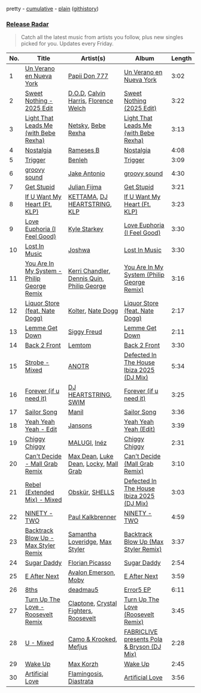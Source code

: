 pretty - [cumulative](/playlists/cumulative/Release%20Radar.md) - [plain](/playlists/plain/37i9dQZEVXbsudmxBFKW7G) ([githistory](https://github.githistory.xyz/vitokorn/spotify-playlist-archive/blob/master/playlists/plain/37i9dQZEVXbsudmxBFKW7G))
### [Release Radar](https://open.spotify.com/playlist/37i9dQZEVXbsudmxBFKW7G)

> Catch all the latest music from artists you follow, plus new singles picked for you. Updates every Friday.

| No. | Title | Artist(s) | Album | Length |
|---|---|---|---|---|
| 1 | [Un Verano en Nueva York](https://open.spotify.com/track/2nnaCxzVuGDZsVW7PNdCca) | [Papii Don 777](https://open.spotify.com/artist/0R6wNTuDSLNgJuBBBcfhiy) | [Un Verano en Nueva York](https://open.spotify.com/album/3EpozJV3hg8hCQwFDbXXO5) | 3:02 |
| 2 | [Sweet Nothing - 2025 Edit](https://open.spotify.com/track/4ClVzfSYEea03HjEoDYOX3) | [D.O.D](https://open.spotify.com/artist/0Cs47vvRsPgEfliBU9KDiB), [Calvin Harris](https://open.spotify.com/artist/7CajNmpbOovFoOoasH2HaY), [Florence Welch](https://open.spotify.com/artist/0IROOdQ2fQUcoaEPqt1Isg) | [Sweet Nothing (2025 Edit)](https://open.spotify.com/album/4i8AwmJIMxxO8RrXOkjm3p) | 3:22 |
| 3 | [Light That Leads Me (with Bebe Rexha)](https://open.spotify.com/track/1tNSYryHAUXKSMqYh1WS5M) | [Netsky](https://open.spotify.com/artist/5TgQ66WuWkoQ2xYxaSTnVP), [Bebe Rexha](https://open.spotify.com/artist/64M6ah0SkkRsnPGtGiRAbb) | [Light That Leads Me (with Bebe Rexha)](https://open.spotify.com/album/4rDHRIyHr7ixE7IBtUaHtm) | 3:13 |
| 4 | [Nostalgia](https://open.spotify.com/track/2zD33qYNhWvVdL9Qhl7AU7) | [Rameses B](https://open.spotify.com/artist/06EfEcjc0vdvI6VNL0soIO) | [Nostalgia](https://open.spotify.com/album/5XVfz9LCSjj6dVahUztcty) | 4:08 |
| 5 | [Trigger](https://open.spotify.com/track/4vCRfyRUe5Cb9zhiUZIKji) | [Benleh](https://open.spotify.com/artist/5Ye67Vh00LWtpEAWDx8Swm) | [Trigger](https://open.spotify.com/album/6z7SQLPhMjaPCKEJKNy2i0) | 3:09 |
| 6 | [groovy sound](https://open.spotify.com/track/6y9ZHB5YdYkWzGTwOt7GtV) | [Jake Antonio](https://open.spotify.com/artist/5jpgPXIFQ0RzKw2IHyS8JC) | [groovy sound](https://open.spotify.com/album/3eMtNEEmPfzUohZ5M34NWf) | 4:30 |
| 7 | [Get Stupid](https://open.spotify.com/track/22pC8m4kzjrMQRJXYg0usw) | [Julian Fijma](https://open.spotify.com/artist/3KEvY1XBn7ZqQcHhUoGeqy) | [Get Stupid](https://open.spotify.com/album/0xkWdnlmmsfqbFrdqlrGom) | 3:21 |
| 8 | [If U Want My Heart (Ft. KLP)](https://open.spotify.com/track/6xLcLWmWW2Kle7zacIIT5A) | [KETTAMA](https://open.spotify.com/artist/3an9rnsXKPCAMlZgH4A0n4), [DJ HEARTSTRING](https://open.spotify.com/artist/5tcwaJBUyEdxQxvieuQxU7), [KLP](https://open.spotify.com/artist/3cWOwptrfEuGMJ2cM7ipc3) | [If U Want My Heart (Ft. KLP)](https://open.spotify.com/album/1MW85rBJDHzpDIu4rtKPez) | 3:23 |
| 9 | [Love Euphoria (I Feel Good)](https://open.spotify.com/track/3VpFujVyjX04qiwnvspzgM) | [Kyle Starkey](https://open.spotify.com/artist/1crvHImsszKXTJr4wsOPhe) | [Love Euphoria (I Feel Good)](https://open.spotify.com/album/73heBwV4IvI06h27Fdjevs) | 3:30 |
| 10 | [Lost In Music](https://open.spotify.com/track/7FUKSjbSp3GrEEPTmj5e5R) | [Joshwa](https://open.spotify.com/artist/1PzAgFVk9v8cxn9flrqrv5) | [Lost In Music](https://open.spotify.com/album/51da1nUSWtm7kA6JZuu6lT) | 3:30 |
| 11 | [You Are In My System - Philip George Remix](https://open.spotify.com/track/0hIa0aOhFV9sZhtRdNcYPo) | [Kerri Chandler](https://open.spotify.com/artist/7nqpEU6DCHkNtK1bYsyS3W), [Dennis Quin](https://open.spotify.com/artist/1iaGffGcjxdzSFkwfCN2Ul), [Philip George](https://open.spotify.com/artist/0Q9slhIaEgg190iG8udYIV) | [You Are In My System (Philip George Remix)](https://open.spotify.com/album/1AQ1S6l99M7Z1ldeV1e8hY) | 3:16 |
| 12 | [Liquor Store (feat. Nate Dogg)](https://open.spotify.com/track/1Ofr85G2VL1z2Ge4g0R6CT) | [Kolter](https://open.spotify.com/artist/2Invsp3HSrAeJy4u7Retry), [Nate Dogg](https://open.spotify.com/artist/1Oa0bMld0A3u5OTYfMzp5h) | [Liquor Store (feat. Nate Dogg)](https://open.spotify.com/album/4s6ArJmKtOG3xOtV7AsdjZ) | 2:17 |
| 13 | [Lemme Get Down](https://open.spotify.com/track/2MBPt1MzFfKMy2RLdBmEAf) | [Siggy Freud](https://open.spotify.com/artist/7pZjmToqPVazSjSXKDoXw2) | [Lemme Get Down](https://open.spotify.com/album/3SNtRDYHo77QPO8Ct4kkbp) | 2:11 |
| 14 | [Back 2 Front](https://open.spotify.com/track/2fUNlLJrzdX1uoK6pMwuai) | [Lemtom](https://open.spotify.com/artist/2B9xp0rpwFz5TON2ZSSKEF) | [Back 2 Front](https://open.spotify.com/album/6GyV9Uov54iX2ldS2333is) | 3:30 |
| 15 | [Strobe - Mixed](https://open.spotify.com/track/5F914Yp7Z8YUtCMAL35yKl) | [ANOTR](https://open.spotify.com/artist/4p5WgeiPSPpqPDs7T6OkWf) | [Defected In The House Ibiza 2025 (DJ Mix)](https://open.spotify.com/album/6OWwaIqKSqvl9CCBCkPwfc) | 5:34 |
| 16 | [Forever (if u need it)](https://open.spotify.com/track/0Khk6IL9qFhuRwjJh21oMY) | [DJ HEARTSTRING](https://open.spotify.com/artist/5tcwaJBUyEdxQxvieuQxU7), [SWIM](https://open.spotify.com/artist/1OxXLWb0AXEgOfTUzlDg3V) | [Forever (if u need it)](https://open.spotify.com/album/2ljpCWjcaTnL7JH6jwIEHS) | 3:25 |
| 17 | [Sailor Song](https://open.spotify.com/track/5gyCGvqqz7KUlDPzlSw7HX) | [Manil](https://open.spotify.com/artist/1ZattA8w6JrHloEUCU2oNl) | [Sailor Song](https://open.spotify.com/album/1ynNasvq11j2tk9hnVNJx6) | 3:36 |
| 18 | [Yeah Yeah Yeah - Edit](https://open.spotify.com/track/2yp1kALznMhk5uVd8PdA0j) | [Jansons](https://open.spotify.com/artist/0gztzLIt9uRDJd4Jl9TSLY) | [Yeah Yeah Yeah (Edit)](https://open.spotify.com/album/5CgHBjU9PiSUruJqKbVvx8) | 3:39 |
| 19 | [Chiggy Chiggy](https://open.spotify.com/track/7vbb2B8iAtsbKShPYotwT5) | [MALUGI](https://open.spotify.com/artist/50udUOTR7dQUgyPwPuCLM6), [Inéz](https://open.spotify.com/artist/6zBax4hSAI1BJYgwF61EP5) | [Chiggy Chiggy](https://open.spotify.com/album/4Fbhsl1yzuvuE7P76yAbKb) | 2:31 |
| 20 | [Can't Decide - Mall Grab Remix](https://open.spotify.com/track/6HqSr1g9KGR2zEqh7TyDye) | [Max Dean](https://open.spotify.com/artist/65TLDWbTJxYASqadmNAxvc), [Luke Dean](https://open.spotify.com/artist/2BhXOZ96YbOdXz8F6HVUw4), [Locky](https://open.spotify.com/artist/5ZwpRQ2GBK8tsd6x45Ngwa), [Mall Grab](https://open.spotify.com/artist/7yF6JnFPDzgml2Ytkyl5D7) | [Can't Decide (Mall Grab Remix)](https://open.spotify.com/album/4e2ODyBiuYVDu1v2miOSop) | 3:10 |
| 21 | [Rebel (Extended Mix) - Mixed](https://open.spotify.com/track/3x5ce2O4LxiL4ilHjE1Yzc) | [Obskür](https://open.spotify.com/artist/29MTNlaVntQaQiDyj8KGwx), [SHELLS](https://open.spotify.com/artist/1ZwuShKjJItDJez0aDCsxN) | [Defected In The House Ibiza 2025 (DJ Mix)](https://open.spotify.com/album/6OWwaIqKSqvl9CCBCkPwfc) | 3:03 |
| 22 | [NINETY - TWO](https://open.spotify.com/track/39J7rlUo7qeSRvyeFJnrPp) | [Paul Kalkbrenner](https://open.spotify.com/artist/0rasA5Z5h1ITtHelCpfu9R) | [NINETY - TWO](https://open.spotify.com/album/38NbhvqpJ1UMqBGTmNtt10) | 4:59 |
| 23 | [Backtrack Blow Up - Max Styler Remix](https://open.spotify.com/track/2gyyB70dNaYPD5yKWCpOlV) | [Samantha Loveridge](https://open.spotify.com/artist/4j9yrmRQGfRicLiUdcvPjt), [Max Styler](https://open.spotify.com/artist/3NKKngINK1tP6BFy0WOyWk) | [Backtrack Blow Up (Max Styler Remix)](https://open.spotify.com/album/6CQ9rcuravEBO6IOIjyIKy) | 3:37 |
| 24 | [Sugar Daddy](https://open.spotify.com/track/5N2lUnT2ZJ7cifkQybBpkY) | [Florian Picasso](https://open.spotify.com/artist/4GWqzTTt2uA9Ms6HfUhWUn) | [Sugar Daddy](https://open.spotify.com/album/1iqcrKdPT1R7rZSQXHQs5F) | 2:54 |
| 25 | [E After Next](https://open.spotify.com/track/1yb4K5pUkIfRZIw32ZaTvx) | [Avalon Emerson](https://open.spotify.com/artist/4yrO1N273PlTaixa4BNwBz), [Moby](https://open.spotify.com/artist/3OsRAKCvk37zwYcnzRf5XF) | [E After Next](https://open.spotify.com/album/1YNNaOiibKxllupH7pcEyU) | 3:59 |
| 26 | [8ths](https://open.spotify.com/track/3oLfgPob5XKsY48VB20UZz) | [deadmau5](https://open.spotify.com/artist/2CIMQHirSU0MQqyYHq0eOx) | [Error5 EP](https://open.spotify.com/album/47LmTgQtRaRhVAUgIuVpF2) | 6:11 |
| 27 | [Turn Up The Love - Roosevelt Remix](https://open.spotify.com/track/6PoriAHnwpIM3EDFUAZNSI) | [Claptone](https://open.spotify.com/artist/4mncDFjVLUa3s025Tct3Ry), [Crystal Fighters](https://open.spotify.com/artist/75EZuo5MHV2572NRpMWotC), [Roosevelt](https://open.spotify.com/artist/4AQrqVz6BYwy29iMxcGtx7) | [Turn Up The Love (Roosevelt Remix)](https://open.spotify.com/album/71wq1IxTjclhzDx1PUlkU1) | 3:45 |
| 28 | [U - Mixed](https://open.spotify.com/track/4XefbomsA7ee0vhAeEwnlF) | [Camo & Krooked](https://open.spotify.com/artist/2N8IPNZTiNo3nj4mreOlHU), [Mefjus](https://open.spotify.com/artist/54qqaSH6byJIb8eFWxe3Pj) | [FABRICLIVE presents Pola & Bryson (DJ Mix)](https://open.spotify.com/album/3PskBgpGpeDCsxgwXnQXXi) | 2:28 |
| 29 | [Wake Up](https://open.spotify.com/track/4T6kkDUqUiv7Adh9o5ImRw) | [Max Korzh](https://open.spotify.com/artist/5meD8C7oGK5yUEY2T7ZZ7W) | [Wake Up](https://open.spotify.com/album/0KIv2HwJItvjalsFzQRzf8) | 2:45 |
| 30 | [Artificial Love](https://open.spotify.com/track/3bp5qpZaIgSiCBdgZP2s49) | [Flamingosis](https://open.spotify.com/artist/75cW8FFekyCjj0mfZM1Gfb), [Diastrata](https://open.spotify.com/artist/1Z1MedqFUlxM3OHqdHK7mx) | [Artificial Love](https://open.spotify.com/album/65UpqgG3qjIrwPLVfdIg2z) | 3:56 |
